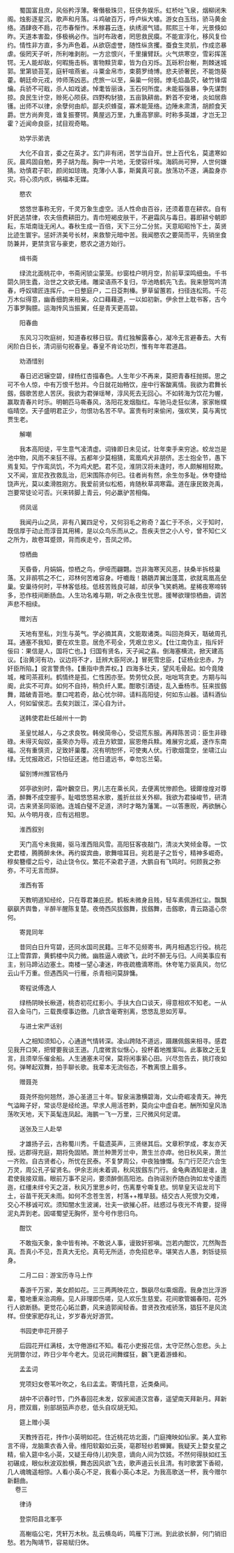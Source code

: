 <!-- { "loadSidebar": true } -->
　　蜀国富且庶，风俗矜浮薄。奢僭极珠贝，狂侠务娱乐。虹桥吐飞泉，烟柳闭朱阁。烛影逐星沉，歌声和月落。斗鸡破百万，呼卢纵大噱。游女白玉珰，骄马黄金络。酒肆夜不扃，花市春惭怍。禾稼暮云连，纨绣淑气错。熙熙三十年，光景倏如昨。天道本害盈，侈极祸必作。当时布政者，罔思救民瘼。不能宣淳化，移风复俭约。情性非方直，多为声色着。从欲窃虚誉，随性纵贪攫。蚕食生灵肌，作成恣暴虐。佞罔天子听，所利唯剥削。一方忿恨兴，千里攘臂跃。火气烘寒空，雪彩挥莲锷。无人能却敌，何暇施击柝。害物黩货辈，皆为白刃烁。瓦砾积台榭，荆棘迷城郭。里第锁苔芜，庭轩喧燕雀。斗粟金帛市，束蒭罗绮博。悲夫骄奢民，不能饱葵藿。朝廷命元戎，帅师荡凶恶。虎旅一以至，枭巢一何弱。燎毛焰晶荧，破竹锋熠爚。兵骄不可戢，杀人如戏谑。悼耄皆丽诛，玉石何所度。未能翦强暴，争先谋剽掠。良民生计空，赊死心陨获。四野构豺狼，五亩孰耕凿。黔首不安堵，炎如居鼎镬。出师不以律，余孽何由却。鄙夫炽蜂虿，寡术能笼络。边陲未肃清，胡颜食天爵。世方尚奔竞，谁复振謇锷。黄屋远万里，九重高寥廓。时称多英雄，才岂无卫霍？近闻命良臣，拭目观奇略。

　　劝学示弟诜

　　大化不自言，委之在英才。玄门非有闭，苦学当自开。世上百代名，莫遣寒如灰。晨鸡固自勉，男子胡为哉。胸中一片地，无使容纤埃。海鸥尚可狎，人世何嫌猜。劝慎君子职，颜闵如琼瑰。克薄小人事，斯冀真可哀。放荡功不遂，满盈身亦灾。将心须内疚，祸福本无媒。

　　愍农

　　悠悠世事称无穷，千灵万象生虚空。活人性命由百谷，还须着意在耕农。自有奸民逃禁律，农夫倍费耕田力。青巾短褐皮肤干，不避霜风与毒日。暮即耕兮朝即耘，东坻南珑无闲人。春秋生成一百倍，天下三分二分贫。天意昭昭怜下土，英贤比迹生寰宇。惩奸济美号长材，来救黎元暗中苦。我闻愍农之要简而平，先销坐食防兼并，更禁贪官与豪吏，愍农之道方始行。

　　缉书斋

　　绿流北面桃花中，书斋闲锁尘蒙笼。纱窗桂户明月空，阶前草深鸣细虫。千书閟久阴生蠹，治世之文欲无绪。雕梁语燕不复归，华池皓鹤先飞去。我来憩驾吟清春，呼奴啸匠连挥斤。一日整庭户，二日芟荆榛。萝草留蕙若，扫径连松筠。千花万木似得意，幽香细韵来相亲。众口藉藉道，一以如初新。伊余世上耽书客，古今万事罗胸臆。运海抟风当振翼，任是青天更高碧。

　　阳春曲

　　东风习习吹庭树，知道春权移日驭。青红独解露春心，凝冷无言避春去。大有闲阶白日长，清词丽句祝春皇。春皇不肯论功烈，惟有年年君道昌。

　　劝酒惜别

　　春日迟迟辗空碧，绿杨红杏描春色。人生年少不再来，莫把青春枉抛掷。思之可不令人惊，中有万恨千愁并。今日就花始畅饮，座中行客酸离情。我欲为君舞长劔，劔歌苦悲人苦厌。我欲为君弹瑶琴，淳风死去无回心。不如转海为饮花为幄，赢取青春片时乐。明朝匹马嘶春风，洛阳花发烟脂红。车驰马走狂似沸，家家帐幞临晴空。天子盛明君正少，勿恨功名苦不早。富贵有时来偷闲，强欢笑，莫与离忧贾生老。

　　解嘲

　　我本高阳徒，平生意气凌清虚。词锋即日未见试，壮年束手来穷途。蛟龙岂是池中物，风雨不来狂不得。五都年少莫相猜，鸾凰鸡犬非朋侪。志士抱全节，愚下焉复知。宁作鸾凤饥，不为鸡犬肥。君不见，淮阴汉将未逢时，市人颇解相轻欺。又不闻，宣尼孜孜救乱治，厄宋围陈亦何已。往者尚有然，余生勿多耻。休夸捷给饶声光，莫以柔滑胜刚方。我爱前贤似松栢，肯随秋草凋寒霜。道在康民致尧禹，岂要常徒论可否。兴来转脚上青云，何必羸驴苦相侮。

　　师凤谣

　　我闻丹山之凤，非有八翼四足兮，又何羽毛之称奇？盖仁于不杀，义于知时，既信厚于动止而淳音其用稀，是以众鸟乐而从之。吾疾夫世之小人兮，曾不知仁义之所为，故卷耳蹙颈，背而疾走兮，吾凤之师。

　　惊栖曲

　　天昏昏，月娟娟，惊栖之鸟，伊哑而翩翾。岂非海寒天风恶，扶桑半拆枝巢落。又非鹃鹗之不仁，邓林何苦难容身。吁嚱哉！鶵鶵弄翼出蓬蒿，欲就鸾凰高垒巢。安巢待何时，平林客低枝。低枝苦贱良可越，却厌争飞笑鹈鴂。星稀夜寒啼转多，恐作枝间断肠血。人生功名难与期，听之永夜生忧思。援琴欲理惊栖曲，调苦声悲不相续。

　　赠刘吉

　　天地有至私，刘生与英气。学必摘其真，文能取诸类。叫回尧舜天，聒破周孔耳。通塞不我知，要在欢生意。居危不苟全，凭艰立忠义。【仕江南伪主，指斥奸佞曰：果信是人，国将亡也。】归国有贤名，天子闻之喜。倒海塞横流，掀天建高议。【治黄河有功，议边将不才，廷辨大臣阿谀。】冒死雪忠臣，【证杨业忠赤，为奸臣所陷。】谠言警贵侍。【重指中贵弄权。】四海多壮夫，望风毛骨起。如今竟陵城，榷司茶菽利。鹤情终是孤，仁性困亦至。势劳忧众民，咄咄骂贪吏。方期与叫阍，此实不可弃。如何不自持，稍负纤人累。酣歌引酒徒，乱入垂杨市。狂来拔劔舞，踏破青苔地。羣口咤若奇，敌心忧尔碎。请料高阳徒，何如东山器。请料酒仙人，何如留侯志。去矣刘跋江，深心自为计。

　　送韩使君赴任越州十一韵

　　圣皇忧越人，与之求良牧。韩侯简帝心，受诏荒东服。再拜陈苦词：臣生非碌碌。未得灭匈奴，虽荣亦为辱。戎丑方欵盟，宸恩倦兵黩。难展穷北威，遂作东南福。况有重慎资，足致奸巢覆。况有明恕怀，可使夷人伏。行歌烟霭空，坐啸江山绿。无忧报政迟，只怕征还速。他日遣远书，幸勿忘兰菊。

　　留别博州推官杨丹

　　郊亭欲别时，霜叶飜空日。男儿志在乘长风，去便离忧惨颜色。镆鎁煌煌对尊酒，醉舞不成空握手。耻唱悠悠易水歌，羞折丝丝关外柳。我欲为君操峻节，研清词，古来贤圣同驱驰。连城白璧不足道，济时才略为藩篱。一以答惠贶，再欲酬心知。从今明月夜，应有远相思。

　　淮西叙别

　　天门高兮未我揭，驱马淮西阻风雪。高阳狂客夜敲门，清淡大笑倾金尊。一饮史君楼，腾腾醉未休。再约娱宾曲，歌舞喧耳目。宛若是子之哲兮，精神多崛奇。穆矣簪缨之后兮，动止饶令仪。繁花不染君子道，大鹏自有飞鸣时。何顾我之弥弥，不可无言而辞。

　　淮西有答

　　天教明道知经纶，只在尊君兼庇民。鹤板未微身且贱，轻车素佩游红尘。飘飘飖飖齐舆鲁，半醉半醒陈复楚。夜倚西风拔劔舞，拔劔舞，击劔歌，青云路遥心奈何。

　　寄晁同年

　　昔同白日升穹碧，还同水国司民籍。三年不见频寄书，两月相遇忘行役。桃花江上雪霏霏，黄鹤楼中风力微。幽胜逼人魂欲飞，此时不醉无与归。人间美事应有主，别马蹄沾边塞土。南楼一望心凄迷，昨夜疏檐滴寒雨。休夸笔力驱真风，勿忆云山千万重。但遇西风一行雁，杀青相问莫辞慵。

　　寄程说傅逸人

　　绿杨阴映长楸道，桃杏初花红影小。手扶大白口谈天，得意相欢不知老。一从召入金马门，三载畏缨事边徼。几欲含毫寄别离，悠悠乱思如芳草。

　　与进士宋严话别

　　人之相知须知心，心通道气情转深。凌山跨陆不道远，蹑屩佩劔来相寻。感君见我开口笑，把臂要我谈王道。几度微言似惬心，投杯着地推案叫。此事致之无复言，且须举乐催金船。人生通塞未可保，莫将闲事萦心田。兴尽忽告去，挑灯夜如何。弹琴起双舞，拍手聊长歌。我辈本无流俗态，不教离恨上眉多。

　　赠聂尧

　　聂尧怀抱何翘然，游心圣道三十年。智泉湍激横碧海，文山奇崛凌青天。神充气溢眸子好，常谈尽是经纶道。早求人用活苍黔，莫向尘中虚自老。酬所知皇风浩荡吹天地，天下英髦连凤起。海鹏一飞一万里，三尺微风何足谓。

　　送张及三人赴举

　　才雄扬子云，古称蜀川秀。千载遗英声，三贤继其后。文章积学成，孝友亦天授。远郡得充庭，期将免固陋。萧兰种萧芳兰中，萧生兰亦瘁。他日秋风来，萧兰一齐败。自古贤者心，所忧在民泰。不复梦周公，中夜独慷慨。东门行茫茫六合生万灵，周公孔子留贤名。伊余志尚未着调，秋风拔劔东门行。金龟典酒知是谁，逢君使我接双眉。眼前万事不足问，要须醉倒高阳池。白驹谣别乔随白驹如龙兮逶而迤，红缰未绊兮天之涯，秋风万里思乡时，伤离羣兮嘶复悲。悯旱皇天诏龙司下土，谷苗干死天未雨。如何不念苍生苦，村落++椎旱鼓。结交古人死恨为交难，交心不移诚可欢。须知闇水生波澜，壮夫一欲摧心肝。祛惑过与夜光不肯要，捉得泥丸弄到老。因嗟蜀望无胸怀，至今号作思归鸟。

　　酣饮

　　不敢指天象，象中皆有神。不敢说人事，谩致奸邪嗔。岂若内酣饮，兀然陶吾真。吾真小不见，吾真大无伦。真苟无所适，亦免招悲辛。堪笑古人愚，刺铄徒殒身。

　　二月二曰：游宝历寺马上作

　　春游千万家，美女颜如花。三三两两映花立，飘飖尽似乘烟霞。我身岂比浮游辈，蜀地重来治凋瘵。见人非理即伤嗟，见人欢乐生慈爱。花间歌管媚春阳，花外行人欲断肠。更觉花心妬兰麝，风来遶郭闻轻香。昔贤孜孜戒骄荡，猖狂不是风流样。但使家肥存礼让，岁岁春光好游赏。

　　书园吏申花开膀子

　　后园花开红满枝，太守倦游红不知。看花小吏报花信，太守茫然心忽悲。头上光阴瞥尔过，昨日少年今老大。见说花间舞蝶狂，飜飞更着游蜂和。

　　孟孟词

　　党项妇女卷苇叶吹之，名曰孟孟。寄情托意，近类桑间。

　　胡中不识春时节，门外春回花未发，奴家闻道汉宫春，遥望南天拜新月。拜新月，攒双眉，别部胡笳声亦悲，低头自叹胡无知。

　　筵上赠小英

　　天教抟百花，抟作小英明如花。住近桃花坊北面，门庭掩映如仙家。美人宜称言不得，龙脑熏衣香入骨。维阳软觳如云英，亳郡轻纱若蝉翼。我疑天上婺女星之精，偷入筵中名小英，又疑王母侍儿初失意，谪向人间为饮妓。不然何得肤如红玉初碾成，眼似秋波双脸横，舞态因风欲飞去，歌声遏云长且清。有时歌罢下香砌，几人魂魄遥相惊。人看小英心不足，我看小英心本足。为我高歌送一杯，我今赠尔新翻曲。  
　 
卷三

　　律诗

　　登崇阳县北峯亭

　　高榭临公宅，凭轩万木秋。乱云横岛屿，鸣雁下汀洲。到此欲长醉，何门销旧愁。若为陶靖节，容易赋归休。

